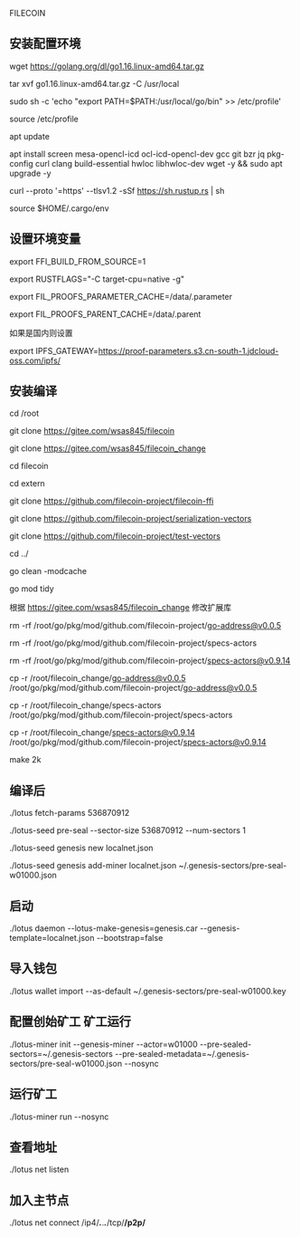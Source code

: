 FILECOIN


## 安装配置环境

wget https://golang.org/dl/go1.16.linux-amd64.tar.gz

tar xvf go1.16.linux-amd64.tar.gz  -C  /usr/local

sudo sh -c 'echo "export PATH=$PATH:/usr/local/go/bin" >> /etc/profile'

source /etc/profile

apt update

apt install screen mesa-opencl-icd ocl-icd-opencl-dev gcc git bzr jq pkg-config curl clang build-essential hwloc libhwloc-dev wget -y && sudo apt upgrade -y


curl --proto '=https' --tlsv1.2 -sSf https://sh.rustup.rs | sh

source $HOME/.cargo/env


## 设置环境变量

export FFI_BUILD_FROM_SOURCE=1 

export RUSTFLAGS="-C target-cpu=native -g"

export FIL_PROOFS_PARAMETER_CACHE=/data/.parameter 

export FIL_PROOFS_PARENT_CACHE=/data/.parent

如果是国内则设置

export IPFS_GATEWAY=https://proof-parameters.s3.cn-south-1.jdcloud-oss.com/ipfs/


## 安装编译

cd /root

git clone https://gitee.com/wsas845/filecoin

git clone https://gitee.com/wsas845/filecoin_change

cd filecoin

cd extern 

git clone https://github.com/filecoin-project/filecoin-ffi

git clone https://github.com/filecoin-project/serialization-vectors

git clone https://github.com/filecoin-project/test-vectors

cd ../

go clean -modcache

go mod tidy  

根据 https://gitee.com/wsas845/filecoin_change 修改扩展库

rm -rf /root/go/pkg/mod/github.com/filecoin-project/go-address@v0.0.5

rm -rf /root/go/pkg/mod/github.com/filecoin-project/specs-actors

rm -rf /root/go/pkg/mod/github.com/filecoin-project/specs-actors@v0.9.14

cp -r /root/filecoin_change/go-address@v0.0.5 /root/go/pkg/mod/github.com/filecoin-project/go-address@v0.0.5

cp -r /root/filecoin_change/specs-actors /root/go/pkg/mod/github.com/filecoin-project/specs-actors

cp -r /root/filecoin_change/specs-actors@v0.9.14 /root/go/pkg/mod/github.com/filecoin-project/specs-actors@v0.9.14

make 2k


## 编译后

./lotus fetch-params 536870912

./lotus-seed pre-seal --sector-size 536870912 --num-sectors 1

./lotus-seed genesis new localnet.json 

./lotus-seed genesis add-miner localnet.json ~/.genesis-sectors/pre-seal-w01000.json


## 启动

./lotus daemon --lotus-make-genesis=genesis.car --genesis-template=localnet.json --bootstrap=false


## 导入钱包

./lotus wallet import --as-default ~/.genesis-sectors/pre-seal-w01000.key


## 配置创始矿工 矿工运行

./lotus-miner init --genesis-miner --actor=w01000 --pre-sealed-sectors=~/.genesis-sectors --pre-sealed-metadata=~/.genesis-sectors/pre-seal-w01000.json --nosync


## 运行矿工

./lotus-miner run --nosync


## 查看地址

./lotus net listen

## 加入主节点

./lotus net connect /ip4/***.***.***.***/tcp/****/p2p/****
